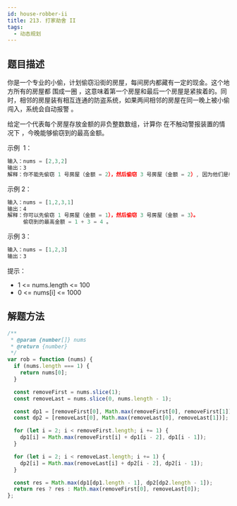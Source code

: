 ```yaml
---
id: house-robber-ii
title: 213. 打家劫舍 II
tags:
  - 动态规划
---
```


## 题目描述

你是一个专业的小偷，计划偷窃沿街的房屋，每间房内都藏有一定的现金。这个地方所有的房屋都 围成一圈 ，这意味着第一个房屋和最后一个房屋是紧挨着的。同时，相邻的房屋装有相互连通的防盗系统，如果两间相邻的房屋在同一晚上被小偷闯入，系统会自动报警 。

给定一个代表每个房屋存放金额的非负整数数组，计算你 在不触动警报装置的情况下 ，今晚能够偷窃到的最高金额。

示例  1：

```js
输入：nums = [2,3,2]
输出：3
解释：你不能先偷窃 1 号房屋（金额 = 2），然后偷窃 3 号房屋（金额 = 2）, 因为他们是相邻的。
```

示例 2：

```js
输入：nums = [1,2,3,1]
输出：4
解释：你可以先偷窃 1 号房屋（金额 = 1），然后偷窃 3 号房屋（金额 = 3）。
     偷窃到的最高金额 = 1 + 3 = 4 。
```

示例 3：

```js
输入：nums = [1,2,3]
输出：3
```

提示：

- 1 <= nums.length <= 100
- 0 <= nums[i] <= 1000

## 解题方法

```js
/**
 * @param {number[]} nums
 * @return {number}
 */
var rob = function (nums) {
  if (nums.length === 1) {
    return nums[0];
  }

  const removeFirst = nums.slice(1);
  const removeLast = nums.slice(0, nums.length - 1);

  const dp1 = [removeFirst[0], Math.max(removeFirst[0], removeFirst[1])];
  const dp2 = [removeLast[0], Math.max(removeLast[0], removeLast[1])];

  for (let i = 2; i < removeFirst.length; i += 1) {
    dp1[i] = Math.max(removeFirst[i] + dp1[i - 2], dp1[i - 1]);
  }

  for (let i = 2; i < removeLast.length; i += 1) {
    dp2[i] = Math.max(removeLast[i] + dp2[i - 2], dp2[i - 1]);
  }

  const res = Math.max(dp1[dp1.length - 1], dp2[dp2.length - 1]);
  return res ? res : Math.max(removeFirst[0], removeLast[0]);
};
```
